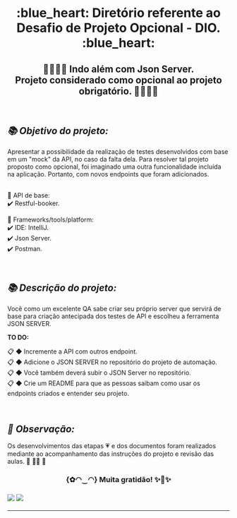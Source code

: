 <h1 align="center"> :blue_heart: Diretório referente ao Desafio de Projeto Opcional - DIO. :blue_heart:<br/>
 </h1>

<h2 align="center"> 💛👩‍💻🧡 Indo além com Json Server.<br/>Projeto considerado como opcional ao projeto obrigatório. 🧡👩‍💻💛 </h2><br/>

***<h2> 📚 Objetivo do projeto: </h2>***

Apresentar a possibilidade da realização de testes desenvolvidos com base em um "mock" da API, no caso da falta dela. Para resolver tal projeto proposto como opcional, foi imaginado uma outra funcionalidade incluída na aplicação. Portanto, com novos endpoints que foram adicionados.<br/>

<br/>:blue_book: API de base:<br/>
:heavy_check_mark: Restful-booker.<br/> 

:blue_book: Frameworks/tools/platform:<br/>
:heavy_check_mark: IDE: IntelliJ.<br/>
:heavy_check_mark: Json Server.<br/> 
:heavy_check_mark: Postman.<br/> 


<br/>***<h2> 📚 Descrição do projeto: </h2>***

Você como um excelente QA sabe criar seu próprio server que servirá de base para criação antecipada dos testes de API e escolheu a ferramenta JSON SERVER.<br/>

**TO DO:**

:clipboard: ◆ Incremente a API com outros endpoint.</br>
:clipboard: ◆ Adicione o JSON SERVER no repositório do projeto de automação.</br>
:clipboard: ◆ Você também deverá subir o JSON Server no repositório.</br>
:clipboard: ◆ Crie um README para que as pessoas saibam como usar os endpoints criados e entender seu projeto.</br>


<br/>***<h2> :pencil: Observação: </h2>***
Os desenvolvimentos das etapas 💗 e dos documentos foram realizados mediante ao acompanhamento das instruções do projeto e revisão das aulas. 💛 👩‍💻 🧡
  
<h3 align="center"> {✿◠‿◠} Muita gratidão! ✨🤗✨<br/><h3>  


![](https://www.nylas.com/wp-content/uploads/JSON_Blog_Hero.png)
![](https://modalgr.com.br/wp-content/uploads/2021/10/postman-platform-for-api-development-social-card.jpg)

___

